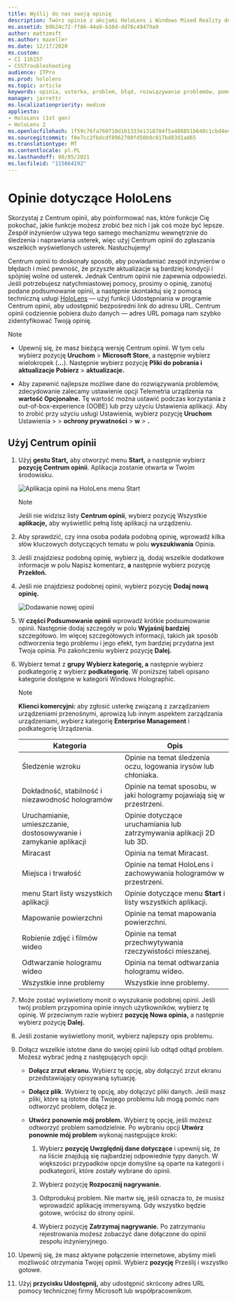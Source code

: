 ```yaml
---
title: Wyślij do nas swoją opinię
description: Twórz opinie z akcjami HoloLens i Windows Mixed Reality deweloperów przy użyciu Centrum opinii.
ms.assetid: b9b24c72-ff86-44a9-b30d-dd76c49479a9
author: mattzmsft
ms.author: mazeller
ms.date: 12/17/2020
ms.custom:
- CI 116157
- CSSTroubleshooting
audience: ITPro
ms.prod: hololens
ms.topic: article
keywords: opinia, usterka, problem, błąd, rozwiązywanie problemów, pomoc
manager: jarrettr
ms.localizationpriority: medium
appliesto:
- HoloLens (1st gen)
- HoloLens 2
ms.openlocfilehash: 1f59c76fa760710d1b1333e1318784f5a488851b640c1cbd4ed6f673ae60029a
ms.sourcegitcommit: f8e7cc2fbdcdf8962700fd50b9c017bd83d1ad65
ms.translationtype: MT
ms.contentlocale: pl-PL
ms.lasthandoff: 08/05/2021
ms.locfileid: "115664192"
---
```

# <a name="feedback-for-hololens"></a>Opinie dotyczące HoloLens

Skorzystaj z Centrum opinii, aby poinformować nas, które funkcje Cię pokochać, jakie funkcje możesz zrobić bez nich i jak coś może być lepsze. Zespół inżynierów używa tego samego mechanizmu wewnętrznie do śledzenia i naprawiania usterek, więc użyj Centrum opinii do zgłaszania wszelkich wyświetlonych usterek. Nasłuchujemy!

Centrum opinii to doskonały sposób, aby powiadamiać zespół inżynierów o błędach i mieć pewność, że przyszłe aktualizacje są bardziej kondycji i spójniej wolne od usterek. Jednak Centrum opinii nie zapewnia odpowiedzi. Jeśli potrzebujesz natychmiastowej pomocy, prosimy o opinię, zanotuj podane podsumowanie opinii, a następnie  skontaktuj się z pomocą techniczną usługi [HoloLens](https://support.microsoft.com/supportforbusiness/productselection?sapid=e9391227-fa6d-927b-0fff-f96288631b8f) — użyj funkcji Udostępniania w programie Centrum opinii, aby udostępnić bezpośredni link do adresu URL. Centrum opinii codziennie pobiera dużo danych — adres URL pomaga nam szybko zidentyfikować Twoją opinię.

> [!NOTE]  
>  
> - Upewnij się, że masz bieżącą wersję Centrum opinii. W tym celu wybierz pozycję **Uruchom**  >  **Microsoft Store**, a następnie wybierz wielokropek (**...**). Następnie wybierz pozycję **Pliki do pobrania i aktualizacje Pobierz**  >  **aktualizacje.**  
>  
> - Aby zapewnić najlepsze możliwe dane do rozwiązywania problemów, zdecydowanie zalecamy ustawienie opcji Telemetria urządzenia na **wartość Opcjonalne.** Tę wartość można ustawić podczas korzystania z out-of-box-experience (OOBE) lub przy użyciu Ustawienia aplikacji. Aby to zrobić przy użyciu usługi Ustawienia, wybierz pozycję **Uruchom** Ustawienia  >    >  **ochrony prywatności**  >  **w**  >  **.**

## <a name="use-the-feedback-hub"></a>Użyj Centrum opinii

1. Użyj **gestu Start,** aby otworzyć menu **Start,** a następnie wybierz **pozycję Centrum opinii**. Aplikacja zostanie otwarta w Twoim środowisku.

   ![Aplikacja opinii na HoloLens menu Start](./images/hololens2-feedbackhub-tile.png)
   > [!NOTE]  
   > Jeśli nie widzisz listy **Centrum opinii**, wybierz pozycję Wszystkie **aplikacje,** aby wyświetlić pełną listę aplikacji na urządzeniu.

1. Aby sprawdzić, czy inna osoba podała podobną opinię, wprowadź kilka słów kluczowych dotyczących tematu w polu **wyszukiwania** Opinia.
1. Jeśli znajdziesz podobną opinię, wybierz ją, dodaj wszelkie dodatkowe informacje w polu Napisz komentarz, **a** następnie wybierz pozycję **Przekłoń.**
1. Jeśli nie znajdziesz podobnej opinii, wybierz pozycję **Dodaj nową opinię.**

   ![Dodawanie nowej opinii](./images/hololens-feedback-1.png)

1. W **części Podsumowanie opinii** wprowadź krótkie podsumowanie opinii. Następnie dodaj szczegóły w polu **Wyjaśnij bardziej** szczegółowo. Im więcej szczegółowych informacji, takich jak sposób odtworzenia tego problemu i jego efekt, tym bardziej przydatna jest Twoja opinia. Po zakończeniu wybierz pozycję **Dalej.**

1. Wybierz temat z **grupy Wybierz kategorię, a** następnie wybierz podkategorię z wybierz **podkategorię**. W poniższej tabeli opisano kategorie dostępne w kategorii Windows Holographic.

   > [!NOTE]  
   > **Klienci komercyjni:** aby zgłosić usterkę związaną z zarządzaniem urządzeniami przenośnymi, aprowizą lub  innym aspektem zarządzania urządzeniami, wybierz kategorię **Enterprise Management** i podkategorię Urządzenia.

   |Kategoria |Opis |
   | --- | --- |
   |Śledzenie wzroku |Opinie na temat śledzenia oczu, logowania irysów lub chłoniaka. |
   |Dokładność, stabilność i niezawodność hologramów |Opinie na temat sposobu, w jaki hologramy pojawiają się w przestrzeni. |
   |Uruchamianie, umieszczanie, dostosowywanie i zamykanie aplikacji |Opinie dotyczące uruchamiania lub zatrzymywania aplikacji 2D lub 3D. |
   |Miracast |Opinia na temat Miracast. |
   |Miejsca i trwałość |Opinie na temat HoloLens i zachowywania hologramów w przestrzeni. |
   |menu Start listy wszystkich aplikacji |Opinie dotyczące menu **Start** i listy wszystkich aplikacji. |
   |Mapowanie powierzchni |Opinie na temat mapowania powierzchni. |
   |Robienie zdjęć i filmów wideo |Opinie na temat przechwytywania rzeczywistości mieszanej. |
   |Odtwarzanie hologramu wideo |Opinia na temat odtwarzania hologramu wideo. |
   |Wszystkie inne problemy |Wszystkie inne problemy. |

1. Może zostać wyświetlony monit o wyszukanie podobnej opinii. Jeśli twój problem przypomina opinie innych użytkowników, wybierz tę opinię. W przeciwnym razie wybierz **pozycję Nowa opinia,** a następnie wybierz pozycję **Dalej.**

1. Jeśli zostanie wyświetlony monit, wybierz najlepszy opis problemu.

1. Dołącz wszelkie istotne dane do swojej opinii lub odtąd odtąd problem. Możesz wybrać jedną z następujących opcji:

   - **Dołącz zrzut ekranu.** Wybierz tę opcję, aby dołączyć zrzut ekranu przedstawiający opisywaną sytuację.
   - **Dołącz plik**. Wybierz tę opcję, aby dołączyć pliki danych. Jeśli masz pliki, które są istotne dla Twojego problemu lub mogą pomóc nam odtworzyć problem, dołącz je.
   - **Utwórz ponownie mój problem.** Wybierz tę opcję, jeśli możesz odtworzyć problem samodzielnie. Po wybraniu opcji **Utwórz ponownie mój problem** wykonaj następujące kroki:  

     1. Wybierz **pozycję Uwzględnij dane dotyczące** i upewnij się, że na liście znajdują się najbardziej odpowiednie typy danych. W większości przypadków opcje domyślne są oparte na kategorii i podkategorii, które zostały wybrane do opinii.  
     1. Wybierz pozycję **Rozpocznij nagrywanie.**

     1. Odtprodukuj problem. Nie martw się, jeśli oznacza to, że musisz wprowadzić aplikację immersywną. Gdy wszystko będzie gotowe, wrócisz do strony opinii.
     1. Wybierz pozycję **Zatrzymaj nagrywanie.** Po zatrzymaniu rejestrowania możesz zobaczyć dane dołączone do opinii zespołu inżynieryjnego.

1. Upewnij się, że masz aktywne połączenie internetowe, abyśmy mieli możliwość otrzymania Twojej opinii. Wybierz **pozycję** Prześlij i wszystko gotowe.

1. Użyj **przycisku Udostępnij,** aby udostępnić skrócony adres URL pomocy technicznej firmy Microsoft lub współpracownikom.